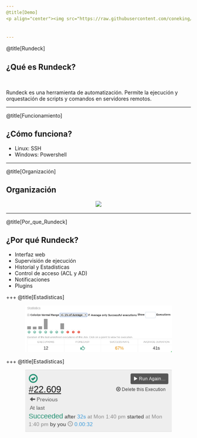 ```yaml
---
@title[Demo]
<p align="center"><img src="https://raw.githubusercontent.com/coneking/rundeck/demo/images/rundeck.jpg" width="600" /></p>


---
```

@title[Rundeck]
## ¿Qué es Rundeck?

<br>

Rundeck es una herramienta de automatización.
Permite la ejecución y orquestación de scripts y comandos en servidores remotos.


---
@title[Funcionamiento]

## ¿Cómo funciona?

- Linux: SSH
- Windows: Powershell

---
@title[Organización]

## Organización

<p align="center"><img src="https://raw.githubusercontent.com/coneking/rundeck/demo/images/jobs.jpg" width="600" /></p>

---
@title[Por_que_Rundeck]

## ¿Por qué Rundeck?

- Interfaz web
- Supervisión de ejecución
- Historial y Estadísticas
- Control de acceso (ACL y AD)
- Notificaciones
- Plugins

+++
@title[Estadísticas]

<p align="center"><img src="https://raw.githubusercontent.com/coneking/rundeck/demo/images/historial.png" width="400" /></p>

+++
@title[Estadísticas]

<p align="center"><img src="https://raw.githubusercontent.com/coneking/rundeck/demo/images/status.png" width="400" /></p>

